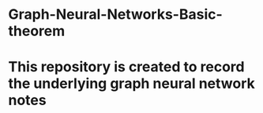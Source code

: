# Graph-Neural-Networks-Basic-theorem
# This repository is created to record the underlying graph neural network notes
